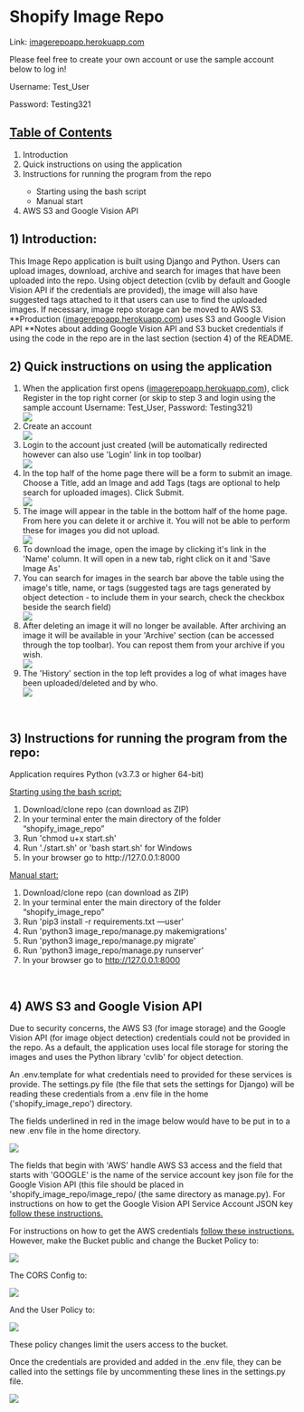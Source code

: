 # Shopify Image Repo
<p>Link: <a href="https://imagerepoapp.herokuapp.com/">imagerepoapp.herokuapp.com</a></p>

<p>Please feel free to create your own account or use the sample account below to log in!</p>
<p>Username: Test_User</p>
<p>Password: Testing321</p>

<u><h2>Table of Contents</h2></u>
<ol>
<li>Introduction</li>
<li>Quick instructions on using the application</li>
<li>Instructions for running the program from the repo</li>
    <ul>
        <li>Starting using the bash script</li>
        <li>Manual start</li>
    </ul>
<!--
<li>Different sections of the application</li>
    <ul>
        <li>Home Page</li>
        <li>Register</li>
        <li>Login</li>
        <li>History</li>
        <li>Archives</li>
    </ul>
-->
<li>AWS S3 and Google Vision API</li>
</ol>

<h2>1) Introduction:</h2>

<p>This Image Repo application is built using Django and Python. Users can upload images, download, archive and search for images that have been uploaded into the repo. Using object detection (cvlib by default and Google Vision API if the credentials are provided), the image will also have suggested tags attached to it that users can use to find the uploaded images. If necessary, image repo storage can be moved to AWS S3. **Production (<a href="https://imagerepoapp.herokuapp.com/">imagerepoapp.herokuapp.com</a>) uses S3 and Google Vision API **Notes about adding Google Vision API and S3 bucket credentials if using the code in the repo are in the last section (section 4) of the README.</p>



<h2>2) Quick instructions on using the application</h2>
    <ol>
    <li>When the application first opens (<a href="https://imagerepoapp.herokuapp.com/">imagerepoapp.herokuapp.com</a>), click Register in the top right corner (or skip to step 3 and login using the sample account Username: Test_User, Password: Testing321)</li>
    <img src="./readme_img/toolbar1.jpg">
    <li>Create an account</li>
    <img src="./readme_img/register.jpg">
    <li>Login to the account just created (will be automatically redirected however can also use 'Login' link in top toolbar)</li>
    <img src="./readme_img/login.jpg">
    <li>In the top half of the home page there will be a form to submit an image. Choose a Title, add an Image and add Tags (tags are optional to help search for uploaded images). Click Submit.</li>
    <img src="./readme_img/imageSubmit.jpg">
    <li>The image will appear in the table in the bottom half of the home page. From here you can delete it or archive it. You will not be able to perform these for images you did not upload.</li>
    <img src="./readme_img/submitted.jpg">
    <li>To download the image, open the image by clicking it's link in the 'Name' column. It will open in a new tab, right click on it and 'Save Image As'</li>
    <li>You can search for images in the search bar above the table using the image's title, name, or tags (suggested tags are tags generated by object detection - to include them in your search, check the checkbox beside the search field)</li>
    <img src="./readme_img/search.jpg">
    <li>After deleting an image it will no longer be available. After archiving an image it will be available in your 'Archive' section (can be accessed through the top toolbar). You can repost them from your archive if you wish.</li>
    <img src="./readme_img/archive.jpg">
    <li>The 'History' section in the top left provides a log of what images have been uploaded/deleted and by who.</li>
    <img src='./readme_img/history.jpg'/>
    </ol>
<br>
<!--
<h2> 3) Different sections of the application</h2>
-
<u><h3>Home Page</h3></u>
-
<img src='./readme_img/home.jpg'/>
<p>When first entering the site, the home page shows the image submission form at the top and the images that have been uploaded in the bottom half. When trying to submit an image without logging in, it will redirect the user to the log in page. The login page can also be accessed by clicking the 'Login' option in the top right corner. </p>
-
<p>To register as a new user, click 'Register' in the top tool bar.</p>
<p>After registering and logging in you can upload an image. You will need a title and an image. You can also add tags to aid in search for the image later however tags are optional.</p>
-->

<h2>3) Instructions for running the program from the repo:</h2>
<p>Application requires Python (v3.7.3 or higher 64-bit)</p>
<u>Starting using the bash script:</u>
    <ol>
    <li>Download/clone repo (can download as ZIP)</li>
    <li>In your terminal enter the main directory of the folder “shopify_image_repo”</li>
    <li>Run 'chmod u+x start.sh'</li>
    <li>Run './start.sh' or 'bash start.sh' for Windows</li>
    <li>In your browser go to http://127.0.0.1:8000</li>
    </ol>

<u>Manual start:</u>
    <ol>
    <li>Download/clone repo (can download as ZIP)</li>
    <li>In your terminal enter the main directory of the folder “shopify_image_repo”</li>
    <li>Run 'pip3 install -r requirements.txt —user'</li>
    <li>Run 'python3 image_repo/manage.py makemigrations'</li>
    <li>Run 'python3 image_repo/manage.py migrate'</li>
    <li>Run 'python3 image_repo/manage.py runserver'</li>
    <li>In your browser go to http://127.0.0.1:8000</li>
    </ol>

<br/>

<h2>4) AWS S3 and Google Vision API</h2>
<p>Due to security concerns, the AWS S3 (for image storage) and the Google Vision API (for image object detection) credentials could not be provided in the repo. As a default, the application uses local file storage for storing the images and uses the Python library 'cvlib' for object detection.</p>

<p>An .env.template for what credentials need to provided for these services is provide. The settings.py file (the file that sets the settings for Django) will be reading these credentials from a .env file in the home ('shopify_image_repo') directory.</p>

<p>The fields underlined in red in the image below would have to be put in to a new .env file in the home directory.</p>

<img src="./readme_img/template.jpg">

<p>The fields that begin with 'AWS' handle AWS S3 access and the field that starts with 'GOOGLE' is the name of the service account key json file for the Google Vision API (this file should be placed in 'shopify_image_repo/image_repo/ (the same directory as manage.py). For instructions on how to get the Google Vision API Service Account JSON key <a href="https://daminion.net/docs/topics/auto-tagging/how-to-get-google-cloud-vision-api-key/">follow these instructions.</a></p>

For instructions on how to get the AWS credentials <a href="https://testdriven.io/blog/storing-django-static-and-media-files-on-amazon-s3/">follow these instructions.</a> However, make the Bucket public and change the Bucket Policy to: </p>
<img src="./readme_img/bucketpolicy.jpg">
<p>The CORS Config to:</p>
<img src="./readme_img/cors.jpg">
<p>And the User Policy to:</p>
<img src="./readme_img/userpolicy.jpg">
<p>These policy changes limit the users access to the bucket.</p>

<p>Once the credentials are provided and added in the .env file, they can be called into the settings file by uncommenting these lines in the settings.py file.</p>
<img src="./readme_img/settings.jpg">



